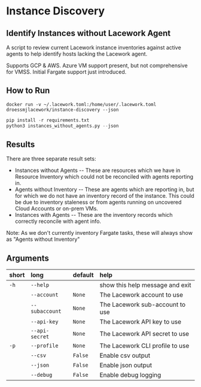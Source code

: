 # Instance Discovery 

## Identify Instances without Lacework Agent

A script to review current Lacework instance inventories against active agents to help identify hosts lacking the Lacework agent.

Supports GCP & AWS. Azure VM support present, but not comprehensive for VMSS. Initial Fargate support just introduced. 

## How to Run

`docker run -v ~/.lacework.toml:/home/user/.lacework.toml droessmjlacework/instance-discovery --json`

``` python
pip install -r requirements.txt
python3 instances_without_agents.py --json
```

## Results

There are three separate result sets:
- Instances without Agents -- These are resources which we have in Resource Inventory which could not be reconciled with agents reporting in. 
- Agents without Inventory -- These are agents which are reporting in, but for which we do not have an inventory record of the instance. This could be due to inventory staleness or from agents running on uncovered Cloud Accounts or on-prem VMs.
- Instances with Agents -- These are the inventory records which correctly reconcile with agent info. 

Note: As we don't currently inventory Fargate tasks, these will always show as "Agents without Inventory"


## Arguments

| short | long                              | default | help                                                                                                                                                                             |
| :---- | :-------------------------------- | :------ | :--------------------------------------------------------------------------------------------|
| `-h`  | `--help`                          |         | show this help message and exit                                                                                                                                                 |
|       | `--account`                       | `None`  | The Lacework account to use                                                                                                                                                  |
|       | `--subaccount`                    | `None`  | The Lacework sub-account to use                                                                                                                                                  |
|       | `--api-key`                       | `None`  | The Lacework API key to use                                                                                                                                                  |
|       | `--api-secret`                    | `None`  | The Lacework API secret to use                                                                                                                                                  |
| `-p`  | `--profile`                       | `None`  | The Lacework CLI profile to use                                                                                                                                                  |
|       | `--csv`                               | `False`  | Enable csv output |
|       | `--json`                          | `False` | Enable json output      
|       | `--debug`                         | `False` | Enable debug logging                                                                         |
